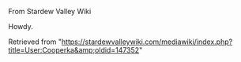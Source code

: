 From Stardew Valley Wiki

Howdy.

Retrieved from "https://stardewvalleywiki.com/mediawiki/index.php?title=User:Cooperka&amp;oldid=147352"